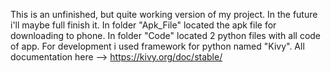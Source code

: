 This is an unfinished, but quite working version of my project. In the future i'll maybe full finish it. In folder "Apk_File" located the apk file for downloading to phone. In folder "Code" located 2 python files with all code of app. 
For development i used framework for python named "Kivy". All documentation here --> https://kivy.org/doc/stable/
